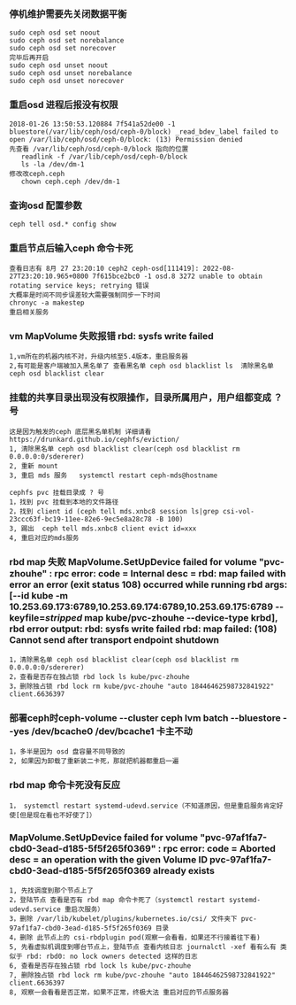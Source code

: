 ### 停机维护需要先关闭数据平衡
    sudo ceph osd set noout
    sudo ceph osd set norebalance
    sudo ceph osd set norecover
    完毕后再开启
    sudo ceph osd unset noout
    sudo ceph osd unset norebalance
    sudo ceph osd unset norecover

### 重启osd 进程后报没有权限
    2018-01-26 13:50:53.120884 7f541a52de00 -1 bluestore(/var/lib/ceph/osd/ceph-0/block) _read_bdev_label failed to open /var/lib/ceph/osd/ceph-0/block: (13) Permission denied
    先查看 /var/lib/ceph/osd/ceph-0/block 指向的位置
       readlink -f /var/lib/ceph/osd/ceph-0/block
       ls -la /dev/dm-1
    修改改ceph.ceph
       chown ceph.ceph /dev/dm-1

### 查询osd 配置参数
    ceph tell osd.* config show
    
### 重启节点后输入ceph 命令卡死
    查看日志有 8月 27 23:20:10 ceph2 ceph-osd[111419]: 2022-08-27T23:20:10.965+0800 7f615bce2bc0 -1 osd.8 3272 unable to obtain rotating service keys; retrying 错误 
    大概率是时间不同步误差较大需要强制同步一下时间
    chronyc -a makestep
    重启相关服务
    
### vm MapVolume 失败报错 rbd: sysfs write failed
    1,vm所在的机器内核不对，升级内核至5.4版本，重启服务器
    2,有可能是客户端被加入黑名单了 查看黑名单 ceph osd blacklist ls  清除黑名单 ceph osd blacklist clear

### 挂载的共享目录出现没有权限操作，目录所属用户，用户组都变成 ？号
    这是因为触发的ceph 底层黑名单机制 详细请看 https://drunkard.github.io/cephfs/eviction/
    1, 清除黑名单 ceph osd blacklist clear(ceph osd blacklist rm 0.0.0.0:0/sdererer)
    2, 重新 mount 
    3, 重启 mds 服务   systemctl restart ceph-mds@hostname

    cephfs pvc 挂载目录成 ? 号
    1，找到 pvc 挂载到本地的文件路径
    2，找到 client id (ceph tell mds.xnbc8 session ls|grep csi-vol-23ccc63f-bc19-11ee-82e6-9ec5e8a28c78 -B 100)
    3, 踢出  ceph tell mds.xnbc8 client evict id=xxx
    4, 重启对应的mds服务
    
### rbd map 失败 MapVolume.SetUpDevice failed for volume "pvc-zhouhe" : rpc error: code = Internal desc = rbd: map failed with error an error (exit status 108) occurred while running rbd args: [--id kube -m 10.253.69.173:6789,10.253.69.174:6789,10.253.69.175:6789 --keyfile=***stripped*** map kube/pvc-zhouhe --device-type krbd], rbd error output: rbd: sysfs write failed rbd: map failed: (108) Cannot send after transport endpoint shutdown
    1，清除黑名单 ceph osd blacklist clear(ceph osd blacklist rm 0.0.0.0:0/sdererer)
    2，查看是否存在独占锁 rbd lock ls kube/pvc-zhouhe
    3，删除独占锁 rbd lock rm kube/pvc-zhouhe "auto 18446462598732841922" client.6636397


### 部署ceph时ceph-volume --cluster ceph lvm batch  --bluestore  --yes /dev/bcache0 /dev/bcache1 卡主不动
    1，多半是因为 osd 盘容量不同导致的
    2, 如果因为卸载了重新装二卡死，那就把机器都重启一遍

### rbd map 命令卡死没有反应
    1， systemctl restart systemd-udevd.service（不知道原因，但是重启服务肯定好使[但是现在看也不好使了]）
###  MapVolume.SetUpDevice failed for volume "pvc-97af1fa7-cbd0-3ead-d185-5f5f265f0369" : rpc error: code = Aborted desc = an operation with the given Volume ID pvc-97af1fa7-cbd0-3ead-d185-5f5f265f0369 already exists
    1, 先找调度到那个节点上了
    2，登陆节点 查看是否有 rbd map 命令卡死了（systemctl restart systemd-udevd.service 重启次服务）
    3，删除 /var/lib/kubelet/plugins/kubernetes.io/csi/ 文件夹下 pvc-97af1fa7-cbd0-3ead-d185-5f5f265f0369 目录
    4，删除 此节点上的 csi-rbdplugin pod(观察一会看看，如果还不行接着往下看)
    5, 先看虚拟机调度到哪台节点上，登陆节点 查看内核日志 journalctl -xef 看有么有 类似于 rbd: rbd0: no lock owners detected 这样的日志
    6, 查看是否存在独占锁 rbd lock ls kube/pvc-zhouhe
    7, 删除独占锁 rbd lock rm kube/pvc-zhouhe "auto 18446462598732841922" client.6636397
    8, 观察一会看看是否正常，如果不正常，终极大法 重启对应的节点服务器


